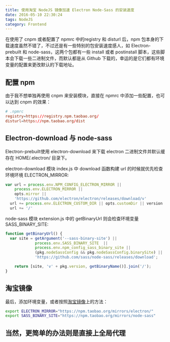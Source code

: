 ```yaml
---
title: 使用淘宝 NodeJS 镜像加速 Electron Node-Sass 的安装速度
date: 2016-05-10 22:30:24
tags: NodeJS
category: Frontend
---
```


在使用了 cnpm 或者配置了 npmrc 中的registry 和 disturl 后，npm 包本身的下载速度虽然不错了，不过还是有一些特别的包安装速度感人，如 Electron-prebuilt 和 node-sass，这两个包都有一些 install 或者 postinstall 脚本，这些脚本会下载一些二进制文件，而默认都是从 Github 下载的，幸运的是它们都有环境变量的配置来更改默认的下载地址。

## 配置 npm

由于我不想单独再使用 cnpm 来安装模块，直接在 npmrc 中添加一些配置，也可以达到 cnpm 的效果：

```rc
# .npmrc
registry=https://registry.npm.taobao.org/
disturl=https://npm.taobao.org/dist
```

## Electron-download 与 node-sass

Electron-prebuilt使用 electron-download 来下载 electron 二进制文件并默认缓存在 HOME/.electron/ 目录下。

electron-download 模块 index.js 中 download 函数构建 url 的时候就优先检查环境环境 ELECTRON_MIRROR:

```js
var url = process.env.NPM_CONFIG_ELECTRON_MIRROR ||
    process.env.ELECTRON_MIRROR ||
    opts.mirror ||
    'https://github.com/electron/electron/releases/download/v'
  url += process.env.ELECTRON_CUSTOM_DIR || opts.customDir || version
  url += '/'
```


node-sass 模块 extension.js 中的 getBinaryUrl 则会检查环境变量 SASS_BINARY_SITE:

```js
function getBinaryUrl() {
  var site = getArgument('--sass-binary-site') ||
             process.env.SASS_BINARY_SITE  ||
             process.env.npm_config_sass_binary_site ||
             (pkg.nodeSassConfig && pkg.nodeSassConfig.binarySite) ||
             'https://github.com/sass/node-sass/releases/download';

	return [site, 'v' + pkg.version, getBinaryName()].join('/');
}
```

## 淘宝镜像

最后，添加环境变量，或者按照[淘宝镜像](https://npm.taobao.org/mirrors)上的方法：

```bash
export ELECTRON_MIRROR="https://npm.taobao.org/mirrors/electron/"
export SASS_BINARY_SITE="https://npm.taobao.org/mirrors/node-sass"
```

## 当然，更简单的办法则是直接上全局代理
